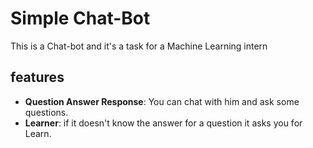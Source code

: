 # Simple Chat-Bot
This is a Chat-bot and it's a task for a Machine Learning intern

## features
- **Question Answer Response**: You can chat with him and ask some questions.
- **Learner**: if it doesn't know the answer for a question it asks you for Learn.
